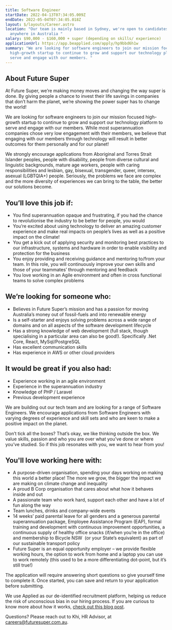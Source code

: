 ```yaml
---
title: Software Engineer
startDate: 2022-04-13T07:34:05.009Z
endDate: 2022-05-04T07:34:05.018Z
layout: $/layouts/Career.astro
location: "Our team is mainly based in Sydney, we're open to candidates from
  anywhere in Australia "
salary: $90,000 - $160,000 + super (depending on skills/ experience)
applicationUrl: https://app.beapplied.com/apply/hp9bbd6h1w
summary: "We are looking for software engineers to join our mission focused
  high-growth startup to continue to grow and support our technology platform to
  serve and engage with our members. "
---
```

## About Future Super

At Future Super, we’re making money moves and changing the way super is done. By giving people a chance to invest their life savings in companies that don’t harm the planet, we’re showing the power super has to change the world! 

We are looking for software engineers to join our mission focused high-growth startup to continue to grow and support our technology platform to serve and engage with our members. While most superannuation companies chose very low engagement with their members, we believe that engaging with our members through technology will result in better outcomes for them personally and for our planet!

We strongly encourage applications from Aboriginal and Torres Strait Islander peoples, people with disability, people from diverse cultural and linguistic backgrounds, mature age workers, people with caring responsibilities and lesbian, gay, bisexual, transgender, queer, intersex, asexual (LGBTQIA+) people. Seriously, the problems we face are complex and the more diversity of experiences we can bring to the table, the better our solutions become.

## You’ll love this job if:

* You find superannuation opaque and frustrating, if you had the chance to revolutionise the industry to be better for people, you would 
* You’re excited about using technology to deliver an amazing customer experience and make real impacts on people’s lives as well as a positive impact on the climate!
* You get a kick out of applying security and monitoring best practices to our infrastructure, systems and hardware in order to enable visibility and protection for the business
* You enjoy providing and receiving guidance and mentoring to/from your team. In this role, you will continuously improve your own skills and those of your teammates’ through mentoring and feedback
* You love working in an Agile environment and often in cross functional teams to solve complex problems

## We’re looking for someone who:

* Believes in Future Super’s mission and has a passion for moving Australia’s money out of fossil-fuels and into renewable energy 
* Is a self-starter and enjoys solving problems across a wide range of domains and on all aspects of the software development lifecycle
* Has a strong knowledge of web development (full stack, though specialising in a particular area can also be good!). Specifically .Net Core, React, MySql/PostgreSQL
* Has excellent communication skills
* Has experience in AWS or other cloud providers

## It would be great if you also had:

* Experience working in an agile environment
* Experience in the superannuation industry
* Knowledge of PHP / Laravel
* Previous development experience

We are building out our tech team and are looking for a range of Software Engineers. We encourage applications from Software Engineers with varying degrees of experience and skill sets and who are keen to make a positive impact on the planet.

Don’t tick all the boxes? That’s okay, we like thinking outside the box. We value skills, passion and who you are over what you’ve done or where you’ve studied. So if this job resonates with you, we want to hear from you!

## You'll love working here with:

* A purpose-driven organisation, spending your days working on making this world a better place! The more we grow, the bigger the impact we are making on climate change and inequality
* A proud B Corp organisation that cares about what how it behaves inside and out
* A passionate team who work hard, support each other and have a lot of fun along the way
* Team lunches, drinks and company-wide events
* 14 weeks’ paid parental leave for all genders and a generous parental superannuation package, Employee Assistance Program (EAP), formal training and development with continuous improvement opportunities, a continuous supply of healthy office snacks (if/when you’re in the office) and membership to Bicycle NSW  (or your State’s equivalent) as part of our sustainable transport policy
* Future Super is an equal opportunity employer – we provide flexible working hours, the option to work from home and a laptop you can use to work remotely (this used to be a more differentiating dot-point, but it’s still true!)

The application will require answering short questions so give yourself time to complete it. Once started, you can save and return to your application before submitting.

We use Applied as our de-identified recruitment platform, helping us reduce the risk of unconscious bias in our hiring process. If you are curious to know more about how it works, [check out this blog post](https://www.linkedin.com/pulse/how-de-identified-recruitment-improving-diversity-our-veronica/?trackingId=0MnwcX%2BBRQSOTl0oogaIbA%3D%3D).

Questions? Please reach out to Khi, HR Advisor, at careers@futuresuper.com.au.
